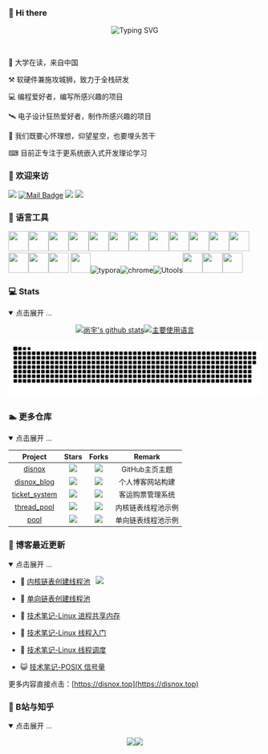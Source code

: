 ### 👋 Hi there

<div align="center">

![Typing SVG](https://readme-typing-svg.herokuapp.com?font=Handlee&center=true&vCenter=true&width=500&height=60&lines=The+traveler+often+arrives%2C+and+the+doer+often+succeeds.)




<img src="https://camo.githubusercontent.com/82291b0fe831bfc6781e07fc5090cbd0a8b912bb8b8d4fec0696c881834f81ac/68747470733a2f2f70726f626f742e6d656469612f394575424971676170492e676966"
width="800"  height="3">

</div>

🧑 大学在读，来自中国

⚒  软硬件兼施攻城狮，致力于全栈研发

💻 编程爱好者，编写所感兴趣的项目

🛰️ 电子设计狂热爱好者，制作所感兴趣的项目

🦾 我们既要心怀理想，仰望星空，也要埋头苦干

⌨  目前正专注于更系统嵌入式开发理论学习

### 🤗 欢迎来访

[![](https://visitor-badge.laobi.icu/badge?page_id=disnox.disnox)](https://visitor-badge.laobi.icu/badge?page_id=disnox.disnox)
[![Mail Badge](https://img.shields.io/badge/-disnox@163.com-c14438?style=flat&logo=Gmail&logoColor=white&link=mailto:disnox@163.com)](mailto:disnox@163.com)
[![](https://img.shields.io/github/stars/disnox?color=fefb7b&logo=Undertale)](https://github-readme-stats.vercel.app/api?username=disnox&hide_title=false&hide_border=true&show_icons=true&include_all_commits=true&line_height=20&bg_color=0,EC6C6C,FFD479,FFFC79,73FA79&theme=graywhite&locale=cn)
[![](https://img.shields.io/github/followers/disnox?color=27da6b&logo=Handshake)](https://github.com/disnox?tab=followers)


### 🧰 语言工具

<img src="https://cdn.jsdelivr.net/gh/devicons/devicon/icons/github/github-original.svg" width="40" height="40"/><img src="https://cdn.jsdelivr.net/gh/devicons/devicon/icons/c/c-original.svg" width="40" height="40"/><img src="https://cdn.jsdelivr.net/gh/devicons/devicon/icons/cplusplus/cplusplus-original.svg" width="40" height="40"/><img src="https://cdn.jsdelivr.net/gh/devicons/devicon/icons/csharp/csharp-original.svg" width="40" height="40"/><img src="https://cdn.jsdelivr.net/gh/devicons/devicon/icons/python/python-original.svg" width="40" height="40"/><img src="https://cdn.jsdelivr.net/gh/devicons/devicon/icons/linux/linux-original.svg" width="40" height="40"/><img src="https://cdn.jsdelivr.net/gh/devicons/devicon/icons/markdown/markdown-original.svg" width="40" height="40"/><img src="https://cdn.jsdelivr.net/gh/devicons/devicon/icons/vim/vim-original.svg" width="40" height="40"/><img src="https://cdn.jsdelivr.net/gh/devicons/devicon/icons/ubuntu/ubuntu-plain.svg" width="40" height="40"/><img src="https://cdn.jsdelivr.net/gh/devicons/devicon/icons/visualstudio/visualstudio-plain.svg" width="40" height="40"/><img src="https://cdn.jsdelivr.net/gh/devicons/devicon/icons/vscode/vscode-original.svg" width="40" height="40"/><img src="https://cdn.jsdelivr.net/gh/devicons/devicon/icons/arduino/arduino-original.svg" width="40" height="40"/><img src="https://cdn.jsdelivr.net/gh/devicons/devicon/icons/android/android-original.svg" width="40" height="40"/><img src="https://cdn.jsdelivr.net/gh/devicons/devicon/icons/git/git-original.svg" width="40" height="40"/><img src="https://cdn.jsdelivr.net/gh/devicons/devicon/icons/androidstudio/androidstudio-original.svg" width="40" height="40"/> <img src="https://cdn.jsdelivr.net/gh/devicons/devicon/icons/ssh/ssh-original-wordmark.svg" width="40" height="40"/><img src="https://typora.io/img/favicon-64.png" alt="typora" width="40" height="40"/><img src="https://cdn.jsdelivr.net/gh/devicons/devicon/icons/chrome/chrome-original.svg" alt="chrome" width="40" height="40"/><img src="https://u.tools/favicon.ico" alt="Utools" width="40" height="40"/><img src="https://cdn.jsdelivr.net/gh/devicons/devicon/icons/java/java-original.svg" width="40" height="40"/><img src="https://cdn.jsdelivr.net/gh/devicons/devicon/icons/opencv/opencv-original.svg" width="40" height="40"/><img src="https://cdn.jsdelivr.net/gh/devicons/devicon/icons/bash/bash-original.svg" width="40" height="40"/>

### 💻 Stats

<details open>
<summary>点击展开 ...</summary>

<div align="center">

[![尚宇's github stats](https://github-readme-stats.vercel.app/api?username=disnox&hide_title=false&hide_border=true&show_icons=true&include_all_commits=true&line_height=20&bg_color=0,EC6C6C,FFD479,FFFC79,73FA79&theme=graywhite&locale=cn)](https://github-readme-stats.vercel.app/api?username=disnox&hide_title=false&hide_border=true&show_icons=true&include_all_commits=true&line_height=20&bg_color=0,EC6C6C,FFD479,FFFC79,73FA79&theme=graywhite&locale=cn)[![主要使用语言](https://github-readme-stats.vercel.app/api/top-langs/?username=disnox&hide_title=false&hide=c&hide_border=true&layout=compact&bg_color=0,73FA79,73FDFF,D783FF&theme=graywhite&locale=cn)](https://github-readme-stats.vercel.app/api/top-langs/?username=disnox&hide_title=false&hide=c&hide_border=true&layout=compact&bg_color=0,73FA79,73FDFF,D783FF&theme=graywhite&locale=cn)

![snake](./assets/github-contribution-grid-snake.svg)

[](https://raw.githubusercontent.com/disnox/disnox/master/assets/github-contribution-grid-snake.svg)

</div>

</details>

### 🏊 更多仓库

<details open>
<summary>点击展开 ...</summary>

|                        Project                         |                            Stars                              |                            Forks                             |              Remark              |
| :----------------------------------------------------: | :----------------------------------------------------------: | :----------------------------------------------------------: | :------------------------------: |
| [disnox](https://github.com/disnox/disnox) | ![](https://img.shields.io/github/stars/disnox/docker_learn?color=f2f08d&logo=Undertale&logoColor=eb4630) | ![](https://img.shields.io/github/forks/disnox/docker_learn?color=ba86eb&logo=Handshake&logoColor=ea6aa6) | GitHub主页主题 |
| [disnox_blog](https://github.com/disnox/disnox_blog) | ![](https://img.shields.io/github/stars/disnox/shellabout?color=f2f08d&logo=Undertale&logoColor=eb4630)  | ![](https://img.shields.io/github/forks/disnox/shellabout?color=ba86eb&logo=Handshake&logoColor=ea6aa6) | 个人博客网站构建 |
| [ticket_system](https://github.com/disnox/ticket_system) | ![](https://img.shields.io/github/stars/disnox/magic-of-kubernetes-scripts?color=f2f08d&logo=Undertale&logoColor=eb4630) | ![](https://img.shields.io/github/forks/disnox/magic-of-kubernetes-scripts?color=ba86eb&logo=Handshake&logoColor=ea6aa6) | 客运购票管理系统 |
| [thread_pool](https://github.com/disnox/thread_pool) | ![](https://img.shields.io/github/stars/disnox/magic-of-sysuse-scripts?color=f2f08d&logo=Undertale&logoColor=eb4630) | ![](https://img.shields.io/github/forks/disnox/magic-of-sysuse-scripts?color=ba86eb&logo=Handshake&logoColor=ea6aa6) | 内核链表线程池示例 |
| [pool](https://github.com/disnox/pool) | ![](https://img.shields.io/github/stars/disnox/care-screenshot?color=f2f08d&logo=Undertale&logoColor=eb4630)  | ![](https://img.shields.io/github/forks/disnox/care-screenshot?color=ba86eb&logo=Handshake&logoColor=ea6aa6) | 单向链表线程池示例 |

### 📝 博客最近更新

<details open>
<summary>点击展开 ...</summary>
<img align='right' src="https://tva4.sinaimg.cn/large/008k1Yt0ly1h4no500obvg30fk0bo1cn.gif" width="330" />
<!-- BLOG-POST-LIST:START -->

- 🐻 [内核链表创建线程池](https://www.disnox.top/thread_pool2) 

- 🎃 [单向链表创建线程池](https://www.disnox.top/thread_pool1) 

- 🚀 [技术笔记-Linux 进程共享内存](https://www.disnox.top/docs/shm) 

- 🌋 [技术笔记-Linux 线程入门](https://www.disnox.top/docs/thread) 

- 🌁 [技术笔记-Linux 线程调度](https://www.disnox.top/docs/thread_scheduling) 

- 😺 [技术笔记-POSIX 信号量](https://www.disnox.top/docs/posix) 
<!-- BLOG-POST-LIST:END -->

更多内容直接点击：[https://disnox.top](https://disnox.top)

</details>


### 🦚 B站与知乎

<details open>
<summary>点击展开 ...</summary>
<div align="center">

[![](https://stats.justsong.cn/api/bilibili/?id=511798206)](https://space.bilibili.com/511798206)[![](https://stats.justsong.cn/api/zhihu?username=disnox)](https://www.zhihu.com/people/disnox)
</div>



</details>

